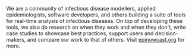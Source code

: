 We are a community of infectious disease modellers, applied epidemiologists, software developers, and others building a suite of tools for real-time analysis of infectious diseases. On top of developing these tools, we also do research on when they work and when they don't, write case studies to showcase best practices, support users and decision-makers, and compare our work to that of others. Visit [epinowcast.org](www.epinowcast.org) for more.